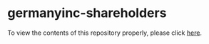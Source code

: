 # germanyinc-shareholders

To view the contents of this repository properly, please click [here](https://nbviewer.org/github/KensingtonOscupant/germanyinc-shareholders/blob/903694ab874529336920022fd96f6da86bc6c002/src/exploration.ipynb).
